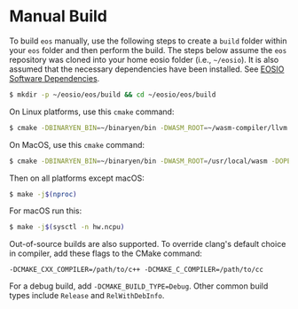 # Manual Build

To build `eos` manually, use the following steps to create a `build` folder within your `eos` folder and then perform the build. The steps below assume the `eos` repository was cloned into your home eosio folder (i.e., `~/eosio`). It is also assumed that the necessary dependencies have been installed. See [EOSIO Software Dependencies](../../dependencies/index.md).

```sh
$ mkdir -p ~/eosio/eos/build && cd ~/eosio/eos/build
```

On Linux platforms, use this `cmake` command:
```sh
$ cmake -DBINARYEN_BIN=~/binaryen/bin -DWASM_ROOT=~/wasm-compiler/llvm -DOPENSSL_ROOT_DIR=/usr/local/opt/openssl -DOPENSSL_LIBRARIES=/usr/local/opt/openssl/lib -DBUILD_MONGO_DB_PLUGIN=true ..
```

On MacOS, use this `cmake` command:
```sh
$ cmake -DBINARYEN_BIN=~/binaryen/bin -DWASM_ROOT=/usr/local/wasm -DOPENSSL_ROOT_DIR=/usr/local/opt/openssl -DOPENSSL_LIBRARIES=/usr/local/opt/openssl/lib -DBUILD_MONGO_DB_PLUGIN=true ..
```

Then on all platforms except macOS:
```sh
$ make -j$(nproc)
```

For macOS run this:
```sh
$ make -j$(sysctl -n hw.ncpu)
```

Out-of-source builds are also supported. To override clang's default choice in compiler, add these flags to the CMake command:

`-DCMAKE_CXX_COMPILER=/path/to/c++ -DCMAKE_C_COMPILER=/path/to/cc`

For a debug build, add `-DCMAKE_BUILD_TYPE=Debug`. Other common build types include `Release` and `RelWithDebInfo`.
